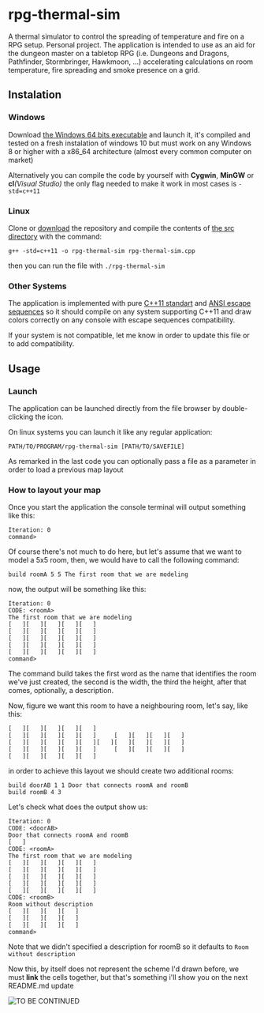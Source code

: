 # rpg-thermal-sim
A thermal simulator to control the spreading of temperature and fire on a RPG setup. Personal project. The application is intended to use as an aid for the dungeon master on a tabletop RPG (i.e. Dungeons and Dragons, Pathfinder, Stormbringer, Hawkmoon, ...) accelerating calculations on room temperature, fire spreading and smoke presence on a grid.

## Instalation

### Windows
Download [the Windows 64 bits executable](../../raw/master/x86_64%20win64/rpg-thermal-sim.exe) and launch it, it's compiled and tested on a fresh instalation of windows 10 but must work on any Windows 8 or higher with a x86_64 architecture (almost every common computer on market)

Alternatively you can compile the code by yourself with **Cygwin**, **MinGW** or **cl**_(Visual Studio)_ the only flag needed to make it work in most cases is `-std=c++11`

### Linux
Clone or [download](https://github.com/ElrikPiro/rpg-thermal-sim/archive/master.zip) the repository and compile the contents of [the src directory](https://github.com/ElrikPiro/rpg-thermal-sim/tree/master/src) with the command:
```
g++ -std=c++11 -o rpg-thermal-sim rpg-thermal-sim.cpp
``` 
then you can run the file with `./rpg-thermal-sim`

### Other Systems
The application is implemented with pure [C++11 standart](https://en.wikipedia.org/wiki/C%2B%2B11) and [ANSI escape sequences](https://en.wikipedia.org/wiki/ANSI_escape_code) so it should compile on any system supporting C++11 and draw colors correctly on any console with escape sequences compatibility.

If your system is not compatible, let me know in order to update this file or to add compatibility.

## Usage
### Launch
The application can be launched directly from the file browser by double-clicking the icon.

On linux systems you can launch it like any regular application:
```
PATH/TO/PROGRAM/rpg-thermal-sim [PATH/TO/SAVEFILE]
```
As remarked in the last code you can optionally pass a file as a parameter in order to load a previous map layout

### How to layout your map
Once you start the application the console terminal will output something like this:
```
Iteration: 0
command> 
```
Of course there's not much to do here, but let's assume that we want to model a 5x5 room, then, we would have to call the following command:
```
build roomA 5 5 The first room that we are modeling
```
now, the output will be something like this:
```
Iteration: 0
CODE: <roomA>
The first room that we are modeling
[   ][   ][   ][   ][   ]
[   ][   ][   ][   ][   ]
[   ][   ][   ][   ][   ]
[   ][   ][   ][   ][   ]
[   ][   ][   ][   ][   ]
command> 
```
The command build takes the first word as the name that identifies the room we've just created, the second is the width, the third the height, after that comes, optionally, a description.

Now, figure we want this room to have a neighbouring room, let's say, like this:
```
[   ][   ][   ][   ][   ]
[   ][   ][   ][   ][   ]     [   ][   ][   ][   ]     
[   ][   ][   ][   ][   ][   ][   ][   ][   ][   ]
[   ][   ][   ][   ][   ]     [   ][   ][   ][   ]
[   ][   ][   ][   ][   ]
```
in order to achieve this layout we should create two additional rooms:
```
build doorAB 1 1 Door that connects roomA and roomB
build roomB 4 3
```
Let's check what does the output show us:
```
Iteration: 0
CODE: <doorAB>
Door that connects roomA and roomB
[   ]
CODE: <roomA>
The first room that we are modeling
[   ][   ][   ][   ][   ]
[   ][   ][   ][   ][   ]
[   ][   ][   ][   ][   ]
[   ][   ][   ][   ][   ]
[   ][   ][   ][   ][   ]
CODE: <roomB>
Room without description
[   ][   ][   ][   ]
[   ][   ][   ][   ]
[   ][   ][   ][   ]
command> 
```
Note that we didn't specified a description for roomB so it defaults to `Room without description`

Now this, by itself does not represent the scheme I'd drawn before, we must __link__ the cells together, but that's something i'll show you on the next README.md update

![TO BE CONTINUED](https://i.kinja-img.com/gawker-media/image/upload/flgsb6ayx7n8wpk4cg2u.png)
